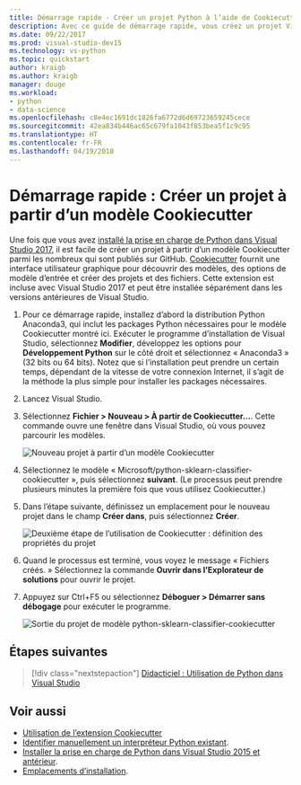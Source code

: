 ```yaml
---
title: Démarrage rapide - Créer un projet Python à l’aide de Cookiecutter
description: Avec ce guide de démarrage rapide, vous créez un projet Visual Studio pour Python à l’aide d’un modèle Cookiecutter.
ms.date: 09/22/2017
ms.prod: visual-studio-dev15
ms.technology: vs-python
ms.topic: quickstart
author: kraigb
ms.author: kraigb
manager: douge
ms.workload:
- python
- data-science
ms.openlocfilehash: c8e4ec1691dc1826fa6772d6d69723659245cece
ms.sourcegitcommit: 42ea834b446ac65c679fa1043f853bea5f1c9c95
ms.translationtype: HT
ms.contentlocale: fr-FR
ms.lasthandoff: 04/19/2018
---
```

# <a name="quickstart-create-a-project-from-a-cookiecutter-template"></a>Démarrage rapide : Créer un projet à partir d’un modèle Cookiecutter

Une fois que vous avez [installé la prise en charge de Python dans Visual Studio 2017](installing-python-support-in-visual-studio.md), il est facile de créer un projet à partir d’un modèle Cookiecutter parmi les nombreux qui sont publiés sur GitHub. [Cookiecutter](https://cookiecutter.readthedocs.io/en/latest/) fournit une interface utilisateur graphique pour découvrir des modèles, des options de modèle d’entrée et créer des projets et des fichiers. Cette extension est incluse avec Visual Studio 2017 et peut être installée séparément dans les versions antérieures de Visual Studio.

1. Pour ce démarrage rapide, installez d’abord la distribution Python Anaconda3, qui inclut les packages Python nécessaires pour le modèle Cookiecutter montré ici. Exécuter le programme d’installation de Visual Studio, sélectionnez **Modifier**, développez les options pour **Développement Python** sur le côté droit et sélectionnez « Anaconda3 » (32 bits ou 64 bits). Notez que si l’installation peut prendre un certain temps, dépendant de la vitesse de votre connexion Internet, il s’agit de la méthode la plus simple pour installer les packages nécessaires.

1. Lancez Visual Studio.

1. Sélectionnez **Fichier > Nouveau > À partir de Cookiecutter...**. Cette commande ouvre une fenêtre dans Visual Studio, où vous pouvez parcourir les modèles. 

    ![Nouveau projet à partir d’un modèle Cookiecutter](media/projects-from-cookiecutter1.png)

1. Sélectionnez le modèle « Microsoft/python-sklearn-classifier-cookiecutter », puis sélectionnez **suivant**. (Le processus peut prendre plusieurs minutes la première fois que vous utilisez Cookiecutter.)

1. Dans l’étape suivante, définissez un emplacement pour le nouveau projet dans le champ **Créer dans**, puis sélectionnez **Créer**.

    ![Deuxième étape de l’utilisation de Cookiecutter : définition des propriétés du projet](media/projects-from-cookiecutter2.png)

1. Quand le processus est terminé, vous voyez le message « Fichiers créés. » Sélectionnez la commande **Ouvrir dans l’Explorateur de solutions** pour ouvrir le projet.

1. Appuyez sur Ctrl+F5 ou sélectionnez **Déboguer > Démarrer sans débogage** pour exécuter le programme. 

    ![Sortie du projet de modèle python-sklearn-classifier-cookiecutter](media/projects-from-cookiecutter4.png)

## <a name="next-steps"></a>Étapes suivantes

> [!div class="nextstepaction"]
> [Didacticiel : Utilisation de Python dans Visual Studio](tutorial-working-with-python-in-visual-studio-step-01-create-project.md)

## <a name="see-also"></a>Voir aussi

- [Utilisation de l’extension Cookiecutter](using-python-cookiecutter-templates.md)
- [Identifier manuellement un interpréteur Python existant](managing-python-environments-in-visual-studio.md#manually-identifying-an-existing-environment).
- [Installer la prise en charge de Python dans Visual Studio 2015 et antérieur](installing-python-support-in-visual-studio.md).
- [Emplacements d’installation](installing-python-support-in-visual-studio.md#install-locations).
